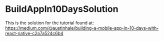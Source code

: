 # BuildAppIn10DaysSolution
This is the solution for the tutorial found at: https://medium.com/@austinhale/building-a-mobile-app-in-10-days-with-react-native-c2a7a524c6b4

